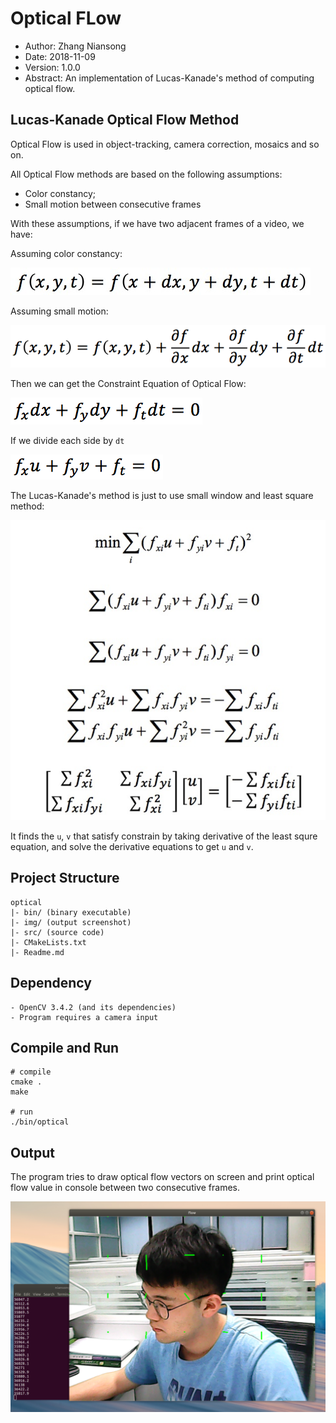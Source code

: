 # Optical FLow

* Author: Zhang Niansong
* Date: 2018-11-09
* Version: 1.0.0
* Abstract: An implementation of Lucas-Kanade's method of computing optical flow.

## Lucas-Kanade Optical Flow Method
Optical Flow is used in object-tracking, camera correction, mosaics and so on.

All Optical Flow methods are based on the following assumptions:
* Color constancy;
* Small motion between consecutive frames

With these assumptions, if we have two adjacent frames of a video, we have:

Assuming color constancy:

![window](./img/0.jpg)

Assuming small motion:

![window](./img/1.jpg)

Then we can get the Constraint Equation of Optical Flow:

![window](./img/2.jpg)

If we divide each side by `dt`

![window](./img/3.jpg)

The Lucas-Kanade's method is just to use small window and least square method:

![window](./img/4.jpg)

It finds the `u`, `v` that satisfy constrain by taking derivative of the least squre equation, and solve the derivative equations to get `u` and `v`.



## Project Structure
```
optical
|- bin/ (binary executable)
|- img/ (output screenshot)
|- src/ (source code)
|- CMakeLists.txt
|- Readme.md
```

## Dependency
```
- OpenCV 3.4.2 (and its dependencies)
- Program requires a camera input
```

## Compile and Run
```
# compile
cmake .
make

# run
./bin/optical
```

## Output
The program tries to draw optical flow vectors on screen and print optical flow value in console between two consecutive frames.

![window](./img/OpticalFlow.png)



